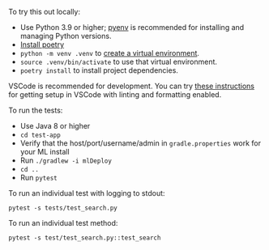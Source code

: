 To try this out locally:

- Use Python 3.9 or higher; [pyenv](https://github.com/pyenv/pyenv#installation) is recommended for installing and managing Python versions. 
- [Install poetry](https://python-poetry.org/docs/)
- `python -m venv .venv` to [create a virtual environment](https://docs.python.org/3/library/venv.html).
- `source .venv/bin/activate` to use that virtual environment.
- `poetry install` to install project dependencies.

VSCode is recommended for development. You can try [these instructions](https://www.pythoncheatsheet.org/blog/python-projects-with-poetry-and-vscode-part-1) 
for getting setup in VSCode with linting and formatting enabled.

To run the tests:

- Use Java 8 or higher
- `cd test-app`
- Verify that the host/port/username/admin in `gradle.properties` work for your ML install
- Run `./gradlew -i mlDeploy`
- `cd ..`
- Run `pytest`

To run an individual test with logging to stdout:

    pytest -s tests/test_search.py

To run an individual test method:

    pytest -s test/test_search.py::test_search